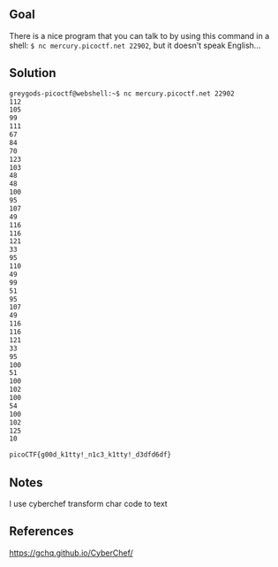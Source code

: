 
## Goal

There is a nice program that you can talk to by using this command in a shell: `$ nc mercury.picoctf.net 22902`, but it doesn't speak English...

## Solution

```bash
greygods-picoctf@webshell:~$ nc mercury.picoctf.net 22902
112 
105 
99 
111 
67 
84 
70 
123 
103 
48 
48 
100 
95 
107 
49 
116 
116 
121 
33 
95 
110 
49 
99 
51 
95 
107 
49 
116 
116 
121 
33 
95 
100 
51 
100 
102 
100 
54 
100 
102 
125 
10 

picoCTF{g00d_k1tty!_n1c3_k1tty!_d3dfd6df}


````


## Notes
I use cyberchef transform char code to text
## References
https://gchq.github.io/CyberChef/